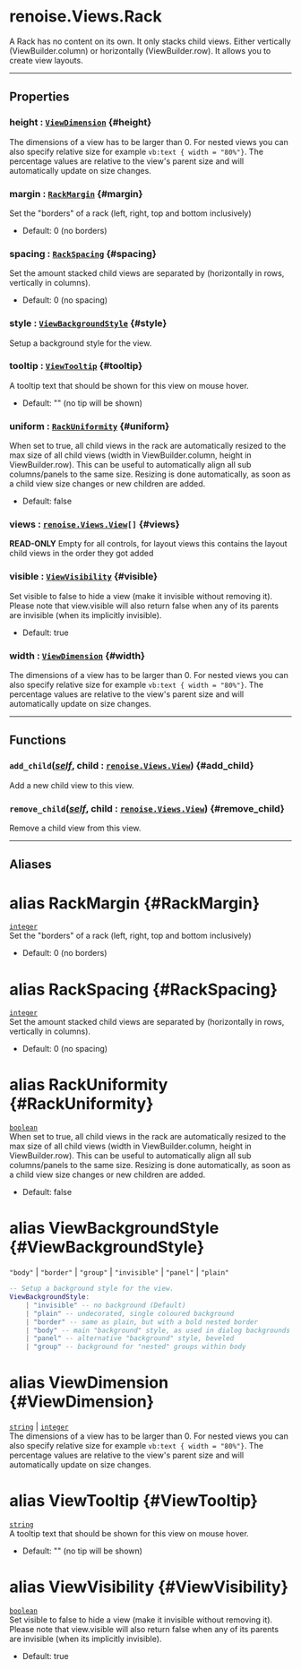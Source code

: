 # renoise.Views.Rack  
A Rack has no content on its own. It only stacks child views. Either
vertically (ViewBuilder.column) or horizontally (ViewBuilder.row). It allows
you to create view layouts.  

---  
## Properties
### height : [`ViewDimension`](#ViewDimension) {#height}
The dimensions of a view has to be larger than 0.
For nested views you can also specify relative size
for example `vb:text { width = "80%"}`. The percentage values are
relative to the view's parent size and will automatically update on size changes.

### margin : [`RackMargin`](#RackMargin) {#margin}
Set the "borders" of a rack (left, right, top and bottom inclusively)
*  Default: 0 (no borders)

### spacing : [`RackSpacing`](#RackSpacing) {#spacing}
Set the amount stacked child views are separated by (horizontally in
rows, vertically in columns).
*  Default: 0 (no spacing)

### style : [`ViewBackgroundStyle`](#ViewBackgroundStyle) {#style}
Setup a background style for the view. 

### tooltip : [`ViewTooltip`](#ViewTooltip) {#tooltip}
A tooltip text that should be shown for this view on mouse hover.
* Default: "" (no tip will be shown)

### uniform : [`RackUniformity`](#RackUniformity) {#uniform}
When set to true, all child views in the rack are automatically resized to
the max size of all child views (width in ViewBuilder.column, height in
ViewBuilder.row). This can be useful to automatically align all sub
columns/panels to the same size. Resizing is done automatically, as soon
as a child view size changes or new children are added.
* Default: false

### views : [`renoise.Views.View`](../../API/renoise/renoise.Views.View.md)`[]` {#views}
**READ-ONLY** Empty for all controls, for layout views this contains the
layout child views in the order they got added

### visible : [`ViewVisibility`](#ViewVisibility) {#visible}
Set visible to false to hide a view (make it invisible without removing
it). Please note that view.visible will also return false when any of its
parents are invisible (when its implicitly invisible).
* Default: true

### width : [`ViewDimension`](#ViewDimension) {#width}
The dimensions of a view has to be larger than 0.
For nested views you can also specify relative size
for example `vb:text { width = "80%"}`. The percentage values are
relative to the view's parent size and will automatically update on size changes.

  

---  
## Functions
### `add_child`([*self*](../../API/builtins/self.md), child : [`renoise.Views.View`](../../API/renoise/renoise.Views.View.md)) {#add_child}
Add a new child view to this view.
### `remove_child`([*self*](../../API/builtins/self.md), child : [`renoise.Views.View`](../../API/renoise/renoise.Views.View.md)) {#remove_child}
Remove a child view from this view.  



---  
## Aliases  
# alias RackMargin {#RackMargin}
[`integer`](../../API/builtins/integer.md)  
Set the "borders" of a rack (left, right, top and bottom inclusively)
*  Default: 0 (no borders)  
  
# alias RackSpacing {#RackSpacing}
[`integer`](../../API/builtins/integer.md)  
Set the amount stacked child views are separated by (horizontally in
rows, vertically in columns).
*  Default: 0 (no spacing)  
  
# alias RackUniformity {#RackUniformity}
[`boolean`](../../API/builtins/boolean.md)  
When set to true, all child views in the rack are automatically resized to
the max size of all child views (width in ViewBuilder.column, height in
ViewBuilder.row). This can be useful to automatically align all sub
columns/panels to the same size. Resizing is done automatically, as soon
as a child view size changes or new children are added.
* Default: false  
  
# alias ViewBackgroundStyle {#ViewBackgroundStyle}
`"body"` | `"border"` | `"group"` | `"invisible"` | `"panel"` | `"plain"`  
```lua
-- Setup a background style for the view. 
ViewBackgroundStyle:
    | "invisible" -- no background (Default)
    | "plain" -- undecorated, single coloured background
    | "border" -- same as plain, but with a bold nested border
    | "body" -- main "background" style, as used in dialog backgrounds
    | "panel" -- alternative "background" style, beveled
    | "group" -- background for "nested" groups within body
```  
  
# alias ViewDimension {#ViewDimension}
[`string`](../../API/builtins/string.md) | [`integer`](../../API/builtins/integer.md)  
The dimensions of a view has to be larger than 0.
For nested views you can also specify relative size
for example `vb:text { width = "80%"}`. The percentage values are
relative to the view's parent size and will automatically update on size changes.  
  
# alias ViewTooltip {#ViewTooltip}
[`string`](../../API/builtins/string.md)  
A tooltip text that should be shown for this view on mouse hover.
* Default: "" (no tip will be shown)  
  
# alias ViewVisibility {#ViewVisibility}
[`boolean`](../../API/builtins/boolean.md)  
Set visible to false to hide a view (make it invisible without removing
it). Please note that view.visible will also return false when any of its
parents are invisible (when its implicitly invisible).
* Default: true  
  

